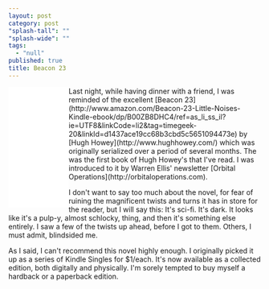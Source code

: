 ```yaml
---
layout: post
category: post
"splash-tall": ""
"splash-wide": ""
tags: 
  - "null"
published: true
title: Beacon 23
---
```


<iframe style="width:120px;height:240px; float:left;" marginwidth="0" marginheight="0" scrolling="no" frameborder="0" src="//ws-na.amazon-adsystem.com/widgets/q?ServiceVersion=20070822&OneJS=1&Operation=GetAdHtml&MarketPlace=US&source=ss&ref=as_ss_li_til&ad_type=product_link&tracking_id=timegeek-20&marketplace=amazon&region=US&placement=B0151HYRCS&asins=B0151HYRCS&linkId=de76f7732e958d63a650895226261090&show_border=true&link_opens_in_new_window=true"></iframe>Last night, while having dinner with a friend, I was reminded of the excellent [Beacon 23](http://www.amazon.com/Beacon-23-Little-Noises-Kindle-ebook/dp/B00ZB8DHC4/ref=as_li_ss_il?ie=UTF8&linkCode=li2&tag=timegeek-20&linkId=d1437ace19cc68b3cbd5c5651094473e) by [Hugh Howey](http://www.hughhowey.com/) which was originally serialized over a period of several months. The was the first book of Hugh Howey's that I've read. I was introduced to it by Warren Ellis' newsletter [Orbital Operations](http://orbitaloperations.com).

I don't want to say too much about the novel, for fear of ruining the magnificent twists and turns it has in store for the reader, but I will say this: It's sci-fi. It's dark. It looks like it's a pulp-y, almost schlocky, thing, and then it's something else entirely. I saw a few of the twists up ahead, before I got to them. Others, I must admit, blindsided me. 

As I said, I can't recommend this novel highly enough. I originally picked it up as a series of Kindle Singles for $1/each. It's now available as a collected edition, both digitally and physically. I'm sorely tempted to buy myself a hardback or a paperback edition.

